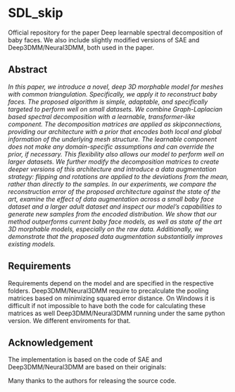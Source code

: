 # SDL_skip

Official repository for the  paper Deep learnable spectral decomposition of baby faces.
We also include slightly modified versions of SAE and Deep3DMM/Neural3DMM, both used in the paper.

## Abstract

*In this paper, we introduce a novel, deep 3D morphable model for meshes with common
triangulation. Specifically, we apply it to reconstruct baby faces. The proposed
algorithm is simple, adaptable, and specifically targeted to perform well on small
datasets. We combine Graph-Laplacian based spectral decomposition with a learnable,
transformer-like component. The decomposition matrices are applied as skipconnections,
providing our architecture with a prior that encodes both local and global
information of the underlying mesh structure. The learnable component does not make
any domain-specific assumptions and can override the prior, if necessary. This flexibility
also allows our model to perform well on larger datasets. We further modify the
decomposition matrices to create deeper versions of this architecture and introduce a
data augmentation strategy: flipping and rotations are applied to the deviations from
the mean, rather than directly to the samples. In our experiments, we compare the reconstruction
error of the proposed architecture against the state of the art, examine the
effect of data augmentation across a small baby face dataset and a larger adult dataset
and inspect our model’s capabilities to generate new samples from the encoded distribution.
We show that our method outperforms current baby face models, as well
as state of the art 3D morphable models, especially on the raw data. Additionally,
we demonstrate that the proposed data augmentation substantially improves existing
models.*


## Requirements
Requirements depend on the model and are specified in the respective folders.
Deep3DMM/Neural3DMM require to precalculate the pooling matrices based on minimizing squared
error distance. On Windows it is difficult if not impossible to have both the code for calculating these matrices as well Deep3DMM/Neural3DMM running under the same python version.
We different enviroments for that.


## Acknowledgement
The implementation is based on the code of SAE and Deep3DMM/Neural3DMM are based on their originals:

Many thanks to the authors for releasing the source code.
